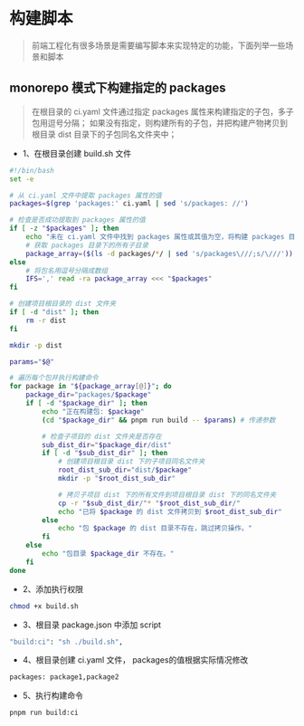 # 构建脚本

> 前端工程化有很多场景是需要编写脚本来实现特定的功能，下面列举一些场景和脚本

## monorepo 模式下构建指定的 packages

> 在根目录的 ci.yaml 文件通过指定 packages 属性来构建指定的子包，多子包用逗号分隔； 如果没有指定，则构建所有的子包，并把构建产物拷贝到根目录 dist 目录下的子包同名文件夹中；

- 1、在根目录创建 build.sh 文件
```sh
#!/bin/bash
set -e

# 从 ci.yaml 文件中提取 packages 属性的值
packages=$(grep 'packages:' ci.yaml | sed 's/packages: //')

# 检查是否成功提取到 packages 属性的值
if [ -z "$packages" ]; then
    echo "未在 ci.yaml 文件中找到 packages 属性或其值为空，将构建 packages 目录下的所有子项目。"
    # 获取 packages 目录下的所有子目录
    package_array=($(ls -d packages/*/ | sed 's/packages\///;s/\///'))
else
    # 将包名用逗号分隔成数组
    IFS=',' read -ra package_array <<< "$packages"
fi

# 创建项目根目录的 dist 文件夹
if [ -d "dist" ]; then
    rm -r dist
fi

mkdir -p dist

params="$@"

# 遍历每个包并执行构建命令
for package in "${package_array[@]}"; do
    package_dir="packages/$package"
    if [ -d "$package_dir" ]; then
        echo "正在构建包: $package"
        (cd "$package_dir" && pnpm run build -- $params) # 传递参数

        # 检查子项目的 dist 文件夹是否存在
        sub_dist_dir="$package_dir/dist"
        if [ -d "$sub_dist_dir" ]; then
            # 创建项目根目录 dist 下的子项目同名文件夹
            root_dist_sub_dir="dist/$package"
            mkdir -p "$root_dist_sub_dir"

            # 拷贝子项目 dist 下的所有文件到项目根目录 dist 下的同名文件夹
            cp -r "$sub_dist_dir/"* "$root_dist_sub_dir/"
            echo "已将 $package 的 dist 文件拷贝到 $root_dist_sub_dir"
        else
            echo "包 $package 的 dist 目录不存在，跳过拷贝操作。"
        fi
    else
        echo "包目录 $package_dir 不存在。"
    fi
done
```
- 2、添加执行权限
```sh
chmod +x build.sh
```
- 3、根目录 package.json 中添加 script
```sh
"build:ci": "sh ./build.sh",
```
- 4、根目录创建 ci.yaml 文件， packages的值根据实际情况修改
```sh
packages: package1,package2
```
- 5、执行构建命令
```sh
pnpm run build:ci
```